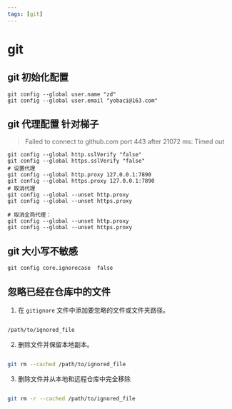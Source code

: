 ```yaml
---
tags: [git]
---
```


# git

## git 初始化配置

```shell
git config --global user.name "zd"
git config --global user.email "yobaci@163.com"
```

## git 代理配置 针对梯子

> Failed to connect to github.com port 443 after 21072 ms: Timed out

```shell
git config --global http.sslVerify "false"
git config --global https.sslVerify "false"
# 设置代理
git config --global http.proxy 127.0.0.1:7890
git config --global https.proxy 127.0.0.1:7890
# 取消代理
git config --global --unset http.proxy
git config --global --unset https.proxy

# 取消全局代理：
git config --global --unset http.proxy
git config --global --unset https.proxy
```

## git 大小写不敏感

```shell
git config core.ignorecase  false
```

## 忽略已经在仓库中的文件

1. 在 `gitignore` 文件中添加要忽略的文件或文件夹路径。

```bash title=".gitignore"

/path/to/ignored_file

```

2. 删除文件并保留本地副本。

```bash

git rm --cached /path/to/ignored_file

```

3. 删除文件并从本地和远程仓库中完全移除

```bash

git rm -r --cached /path/to/ignored_file

```
